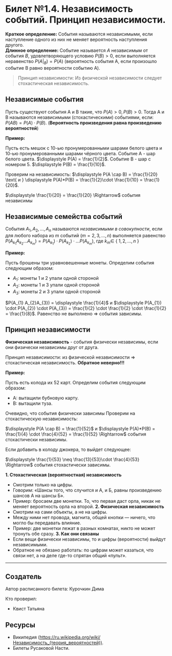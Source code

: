 # Билет №1.4. Независимость событий. Принцип независимости.

**Краткое определение:** События называются независимыми, если наступление одного из них не меняет вероятность наступления другого.   
**Длинное определение:** Событие называется $A$ независимым от события $B$, удовлетворяющего условию $P(B) > 0$, если выполняется неравенство  $P(A|_B) = P(A)$ (вероятность события А, если произошло событие B равно вероятности событию А).

> Принцип независимости: Из физической независимости следует стохастическая независимость.

## Независимые события

Пусть существуют события A и B такие, что $P(A) > 0, P(B) > 0$. Тогда A и B называются независимыми (стохастическими) событиями, если: $P(AB) = P(A)\cdot P(B)$. (**Вероятность произведения равна произведению вероятностей**)

**Пример:**

Пусть есть мешок с 10-ью пронумерованными шарами белого цвета и 10-ью пронумерованными шарами чёрного цвета.
Событие А - шар белого цвета. $\displaystyle P(A) = \frac{1}{2}$.
Событие B - шар с номером 5. $\displaystyle P(B) = \frac{1}{10}$.

Проверим на независимость:
$\displaystyle P(A \cap B) = \frac{1}{20} \text{ и } \displaystyle P(A)*P(B) = \frac{1}{2}\cdot \frac{1}{10} = \frac{1}{20}$.   

$\displaystyle \frac{1}{20} = \frac{1}{20} \Rightarrow$ события независимы

## Независимые семейства событий

События $A_1, A_2,\dots, A_n$ называются *независимыми в совокупности*, если для любого набора из $m$ событий ($m = 2, 3, \dots, n$) выполняется равенство 
$P(A_{k_1}A_{k_2}\dots A_{k_m}) = P(A_{k_1})\cdot P(A_{k_2})\cdot \dots P(A_{k_m})$, где $k_m \in$ { $1, 2, \dots , n$ }  

**Пример:**

Пусть брошены три уравновешенные монеты. Определим события следующим образом:
 - $A_{1}$: монеты 1 и 2 упали одной стороной
 - $A_{2}$: монеты 1 и 3 упали одной стороной
 - $A_{3}$: монеты 2 и 3 упали одной стороной

$P(A_{1} A_{2}A_{3}) = \displaystyle \frac{1}{4}$ и $\displaystyle P(A_{1}) \cdot P(A_{2}) \cdot P(A_{3}) = \frac{1}{2} \cdot \frac{1}{2} \cdot \frac{1}{2} = \frac{1}{8}$. Равенство не выполнено => события зависимы.

## Принцип независимости
**Физическая независимость** - события физически независимы, если они физически независимы друг от друга. 

Принцип независимости: из физической независимости $\Rightarrow$ стохастическая независимость. **Обратное неверно!!!**

**Пример:**

Пусть есть колода их 52 карт. Определим события следующим образом:
 - A: вытащили бубновую карту.
 - B: вытащили туза.

Очевидно, что события физически зависимы
Проверим на стохастическую независимость:

$\displaystyle P(A \cap B) = \frac{1}{52}$ и $\displaystyle P(A)*P(B) = \frac{1}{4} \cdot \frac{4}{52} = \frac{1}{52} \Rightarrow$ события стохастически независимы.

Если добавить в колоду джокера, то выйдет следующее:

$\displaystyle \frac{1}{53} \neq \frac{13}{53}\cdot \frac{4}{53} \Rightarrow$ события стохастически зависимы.

**1. Стохастическая (вероятностная) независимость**
- Смотрим только на цифры.
- Говорим: «Шансы того, что случится и А, и Б, равны произведению шансов А на шансы Б».
- Пример: бросаем две монетки. То, что первая даст орла, никак не меняет вероятность орла на второй.
**2. Физическая независимость**
- Смотрим на сами объекты, а не на цифры.
- Между ними нет провода, магнита, общей кнопки — ничего, что могло бы передавать влияние.
- Пример: две монетки лежат в разных комнатах, никто не может тронуть обе сразу.
**3. Как они связаны**
- Если вещи физически независимы, то и цифры (вероятности) выйдут независимыми.
- Обратное не обязано работать: по цифрам может казаться, что связи нет, а на деле где-то спрятан общий «пульт».
---
## Создатель

Автор расписанного билета: Курочкин Дима

Кто проверил:
- Квист Татьяна

## Ресурсы
- Википедия (https://ru.wikipedia.org/wiki/Независимость_(теория_вероятностей)).
- Билеты Русаковой Насти.
